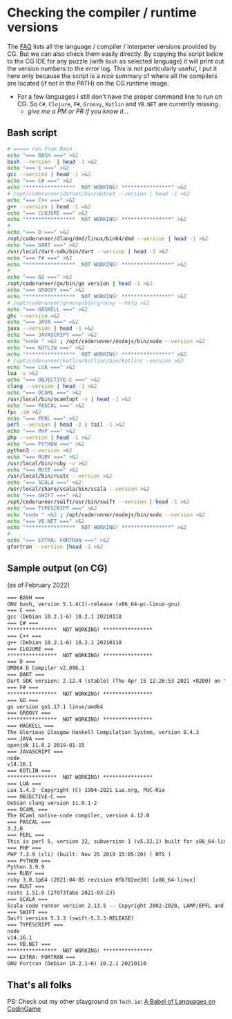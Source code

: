 # Checking the compiler / runtime versions

The [FAQ](https://www.codingame.com/playgrounds/40701/help-center/languages-versions) lists all the language / compiler / interpeter versions provided by CG.
But we can also check them easily directly. By copying the script below to the CG IDE for any puzzle (with `Bash` as selected language) it will print out the version numbers to the error log. This is not particularly useful, I put it here only because the script is a nice summary of where all the compilers are located (if not in the PATH) on the CG runtime image.

* For a few languages I still don't have the proper command line to run on CG. So `C#`, `Clojure`, `F#`, `Groovy`, `Kotlin` and `VB.NET` are currently missing.
    * _give me a PM or PR if you know it..._

## Bash script

```bash runnable
# ===== run from Bash
echo "=== BASH ===" >&2
bash --version  | head -1 >&2
echo "=== C ===" >&2
gcc --version | head -1 >&2
echo "=== C# ===" >&2
echo "****************  NOT WORKING! ****************" >&2
# /opt/coderunner/dotnet/bin/dotnet --version | head -1 >&2
echo "=== C++ ===" >&2
g++ --version | head -1 >&2
echo "=== CLOJURE ===" >&2
echo "****************  NOT WORKING! ****************" >&2
#
echo "=== D ===" >&2
/opt/coderunner/dlang/dmd/linux/bin64/dmd --version | head -1 >&2
echo "=== DART ===" >&2
/usr/local/dart-sdk/bin/dart --version | head -1 >&2
echo "=== F# ===" >&2
echo "****************  NOT WORKING! ****************" >&2
#
echo "=== GO ===" >&2
/opt/coderunner/go/bin/go version | head -1 >&2
echo "=== GROOVY ===" >&2
echo "****************  NOT WORKING! ****************" >&2
# /opt/coderunner/groovy/bin/groovy --help >&2
echo "=== HASKELL ===" >&2
ghc --version >&2
echo "=== JAVA ===" >&2
java --version | head -1 >&2
echo "=== JAVASCRIPT ===" >&2
echo "node " >&2 ; /opt/coderunner/nodejs/bin/node --version >&2
echo "=== KOTLIN ===" >&2
echo "****************  NOT WORKING! ****************" >&2
# /opt/coderunner/kotlin/kotlinc/bin/kotlinc -version >&2
echo "=== LUA ===" >&2
lua -v >&2
echo "=== OBJECTIVE-C ===" >&2
clang --version | head -1 >&2
echo "=== OCAML ===" >&2
/usr/local/bin/ocamlopt -v | head -1 >&2
echo "=== PASCAL ===" >&2
fpc -iW >&2
echo "=== PERL ===" >&2
perl --version | head -2 | tail -1 >&2
echo "=== PHP ===" >&2
php --version | head -1 >&2
echo "=== PYTHON ===" >&2
python3 --version >&2
echo "=== RUBY ===" >&2
/usr/local/bin/ruby -v >&2
echo "=== RUST ===" >&2
/usr/local/bin/rustc --version >&2
echo "=== SCALA ===" >&2
/usr/local/share/scala/bin/scala --version >&2
echo "=== SWIFT ===" >&2
/opt/coderunner/swift/usr/bin/swift --version | head -1 >&2
echo "=== TYPESCRIPT ===" >&2
echo "node " >&2 ; /opt/coderunner/nodejs/bin/node --version >&2
echo "=== VB.NET ===" >&2
echo "****************  NOT WORKING! ****************" >&2
#
echo "=== EXTRA: FORTRAN ===" >&2
gfortran --version |head -1 >&2
```

## Sample output (on CG)

(as of February 2022)

```txt
=== BASH ===
GNU bash, version 5.1.4(1)-release (x86_64-pc-linux-gnu)
=== C ===
gcc (Debian 10.2.1-6) 10.2.1 20210110
=== C# ===
****************  NOT WORKING! ****************
=== C++ ===
g++ (Debian 10.2.1-6) 10.2.1 20210110
=== CLOJURE ===
****************  NOT WORKING! ****************
=== D ===
DMD64 D Compiler v2.096.1
=== DART ===
Dart SDK version: 2.12.4 (stable) (Thu Apr 15 12:26:53 2021 +0200) on "linux_x64"
=== F# ===
****************  NOT WORKING! ****************
=== GO ===
go version go1.17.1 linux/amd64
=== GROOVY ===
****************  NOT WORKING! ****************
=== HASKELL ===
The Glorious Glasgow Haskell Compilation System, version 8.4.3
=== JAVA ===
openjdk 11.0.2 2019-01-15
=== JAVASCRIPT ===
node
v14.16.1
=== KOTLIN ===
****************  NOT WORKING! ****************
=== LUA ===
Lua 5.4.3  Copyright (C) 1994-2021 Lua.org, PUC-Rio
=== OBJECTIVE-C ===
Debian clang version 11.0.1-2
=== OCAML ===
The OCaml native-code compiler, version 4.12.0
=== PASCAL ===
3.2.0
=== PERL ===
This is perl 5, version 32, subversion 1 (v5.32.1) built for x86_64-linux-gnu-thread-multi
=== PHP ===
PHP 7.3.9 (cli) (built: Nov 25 2019 15:05:20) ( NTS )
=== PYTHON ===
Python 3.9.9
=== RUBY ===
ruby 3.0.1p64 (2021-04-05 revision 0fb782ee38) [x86_64-linux]
=== RUST ===
rustc 1.51.0 (2fd73fabe 2021-03-23)
=== SCALA ===
Scala code runner version 2.13.5 -- Copyright 2002-2020, LAMP/EPFL and Lightbend, Inc.
=== SWIFT ===
Swift version 5.3.3 (swift-5.3.3-RELEASE)
=== TYPESCRIPT ===
node
v14.16.1
=== VB.NET ===
****************  NOT WORKING! ****************
=== EXTRA: FORTRAN ===
GNU Fortran (Debian 10.2.1-6) 10.2.1 20210110
```

## That's all folks

PS: Check out my other playground on `Tech.io`: [A Babel of Languages on CodinGame](https://www.codingame.com/playgrounds/56997/a-babel-of-languages-on-codingame/intro)
